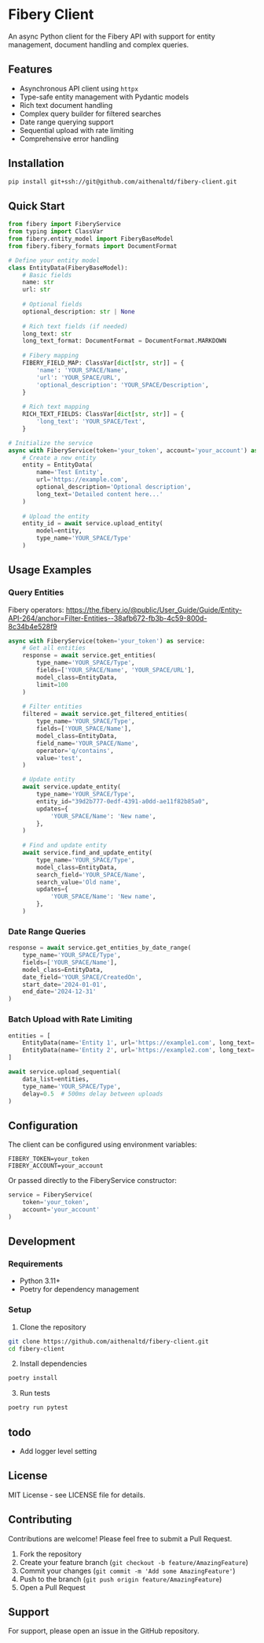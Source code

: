 # Fibery Client

An async Python client for the Fibery API with support for entity management, document handling and complex queries.

## Features

- Asynchronous API client using `httpx`
- Type-safe entity management with Pydantic models
- Rich text document handling
- Complex query builder for filtered searches
- Date range querying support
- Sequential upload with rate limiting
- Comprehensive error handling

## Installation

```bash
pip install git+ssh://git@github.com/aithenaltd/fibery-client.git
```

## Quick Start

```python
from fibery import FiberyService
from typing import ClassVar
from fibery.entity_model import FiberyBaseModel
from fibery.fibery_formats import DocumentFormat

# Define your entity model
class EntityData(FiberyBaseModel):
    # Basic fields
    name: str
    url: str
    
    # Optional fields
    optional_description: str | None
    
    # Rich text fields (if needed)
    long_text: str
    long_text_format: DocumentFormat = DocumentFormat.MARKDOWN
    
    # Fibery mapping
    FIBERY_FIELD_MAP: ClassVar[dict[str, str]] = {
        'name': 'YOUR_SPACE/Name',
        'url': 'YOUR_SPACE/URL',
        'optional_description': 'YOUR_SPACE/Description',
    }
    
    # Rich text mapping
    RICH_TEXT_FIELDS: ClassVar[dict[str, str]] = {
        'long_text': 'YOUR_SPACE/Text',
    }

# Initialize the service
async with FiberyService(token='your_token', account='your_account') as service:
    # Create a new entity
    entity = EntityData(
        name='Test Entity',
        url='https://example.com',
        optional_description='Optional description',
        long_text='Detailed content here...'
    )
    
    # Upload the entity
    entity_id = await service.upload_entity(
        model=entity,
        type_name='YOUR_SPACE/Type'
    )
```

## Usage Examples

### Query Entities

Fibery operators: https://the.fibery.io/@public/User_Guide/Guide/Entity-API-264/anchor=Filter-Entities--38afb672-fb3b-4c59-800d-8c34b4e528f9

```python
async with FiberyService(token='your_token') as service:
    # Get all entities
    response = await service.get_entities(
        type_name='YOUR_SPACE/Type',
        fields=['YOUR_SPACE/Name', 'YOUR_SPACE/URL'],
        model_class=EntityData,
        limit=100
    )
    
    # Filter entities
    filtered = await service.get_filtered_entities(
        type_name='YOUR_SPACE/Type',
        fields=['YOUR_SPACE/Name'],
        model_class=EntityData,
        field_name='YOUR_SPACE/Name',
        operator='q/contains',
        value='test',
    )

    # Update entity
    await service.update_entity(
        type_name='YOUR_SPACE/Type',
        entity_id="39d2b777-0edf-4391-a0dd-ae11f82b85a0",
        updates={
            'YOUR_SPACE/Name': 'New name',
        },
    )
    
    # Find and update entity
    await service.find_and_update_entity(
        type_name='YOUR_SPACE/Type',
        model_class=EntityData,
        search_field='YOUR_SPACE/Name',
        search_value='Old name',
        updates={
            'YOUR_SPACE/Name': 'New name',
        },
    )
```

### Date Range Queries

```python
response = await service.get_entities_by_date_range(
    type_name='YOUR_SPACE/Type',
    fields=['YOUR_SPACE/Name'],
    model_class=EntityData,
    date_field='YOUR_SPACE/CreatedOn',
    start_date='2024-01-01',
    end_date='2024-12-31'
)
```

### Batch Upload with Rate Limiting

```python
entities = [
    EntityData(name='Entity 1', url='https://example1.com', long_text='Content 1'),
    EntityData(name='Entity 2', url='https://example2.com', long_text='Content 2')
]

await service.upload_sequential(
    data_list=entities,
    type_name='YOUR_SPACE/Type',
    delay=0.5  # 500ms delay between uploads
)
```

## Configuration

The client can be configured using environment variables:

```env
FIBERY_TOKEN=your_token
FIBERY_ACCOUNT=your_account
```

Or passed directly to the FiberyService constructor:

```python
service = FiberyService(
    token='your_token',
    account='your_account'
)
```

## Development

### Requirements

- Python 3.11+
- Poetry for dependency management

### Setup

1. Clone the repository
```bash
git clone https://github.com/aithenaltd/fibery-client.git
cd fibery-client
```

2. Install dependencies
```bash
poetry install
```

3. Run tests
```bash
poetry run pytest
```

## todo

- Add logger level setting

## License

MIT License - see LICENSE file for details.

## Contributing

Contributions are welcome! Please feel free to submit a Pull Request.

1. Fork the repository
2. Create your feature branch (`git checkout -b feature/AmazingFeature`)
3. Commit your changes (`git commit -m 'Add some AmazingFeature'`)
4. Push to the branch (`git push origin feature/AmazingFeature`)
5. Open a Pull Request

## Support

For support, please open an issue in the GitHub repository.

